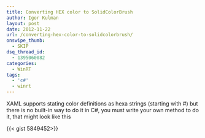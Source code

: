 ```yaml
---
title: Converting HEX color to SolidColorBrush
author: Igor Kulman
layout: post
date: 2012-11-22
url: /converting-hex-color-to-solidcolorbrush/
onswipe_thumb:
  - SKIP
dsq_thread_id:
  - 1395060082
categories:
  - WinRT
tags:
  - 'c#'
  - winrt
---
```

XAML supports stating color definitions as hexa strings (starting with #) but there is no built-in way to do it in C#, you must write your own method to do it, that might look like this

{{< gist 5849452>}}

<!--more-->